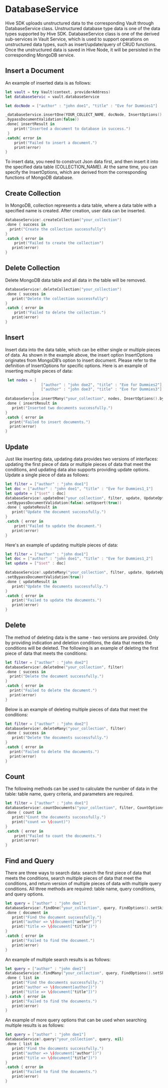 # DatabaseService

Hive SDK uploads unstructured data to the corresponding Vault through DatabaseService class. Unstructured database type data is one of the data types supported by Hive SDK. DatabaseService class is one of the derived sub-services in Vault Service, which is used to support operations on unstructured data types, such as insert/update/query of CRUD functions. Once the unstructured data is saved in Hive Node, it will be persisted in the corresponding MongoDB service.

## Insert a Document

An example of inserted data is as follows:

```swift
let vault = try Vault(context, providerAddress)
let databaseServic = vault.databaseService

let docNode = ["author" : "john doe1", "title" : "Eve for Dummies1"]

_databaseService.insertOne(YOUR_COLLECT_NAME, docNode, InsertOptions()
.bypassDocumentValidation(false))
.done{ insertResult in
    print("Inserted a document to database in success.")
 }
.catch{ error in
	print("Failed to insert a document.")
    print(error)
}
```

To insert data, you need to construct Json data first, and then insert it into the specified data table (COLLECTION\_NAME). At the same time, you can specify the InsertOptions, which are derived from the corresponding functions of MongoDB database.

## Create Collection

In MongoDB, collection represents a data table, where a data table with a specified name is created. After creation, user data can be inserted.

```swift
databaseService!.createCollection("your_collection")
.done { success in
  print("Create the collection successfully")
}
.catch { error in
	print("Failed to create the collection")
   print(error)
}
```

## Delete Collection

Delete MongoDB data table and all data in the table will be removed.

```swift
databaseService!.deleteCollection("your_collection")
.done { success in
   print("Delete the collection successfully")
}
.catch { error in
	print("Failed to delete the collection.")
   print(error)
}
```

## Insert

Insert data into the data table, which can be either single or multiple pieces of data. As shown in the example above, the insert option InsertOptions originates from MongoDB’s option to insert document. Please refer to the definition of InsertOptions for specific options. Here is an example of inserting multiple pieces of data:

```swift
 let nodes = [
                ["author" : "john doe2", "title" : "Eve for Dummies2"],
                ["author" : "john doe3", "title" : "Eve for Dummies3"],
            ]
databaseService.insertMany("your_collection", nodes, InsertOptions().bypassDocumentValidation(false).ordered(true))
.done { insertResult in
   print("Inserted two documents successfully.")
}
.catch { error in
  print("Failed to insert documents.")
  print(error)
}
```

## Update

Just like inserting data, updating data provides two versions of interfaces: updating the first piece of data or multiple pieces of data that meet the conditions, and updating data also supports providing update options. Update a single piece of data as follows:

```swift
let filter = ["author" : "john doe1"]
let doc = ["author" : "john doe1", "title" : "Eve for Dummies1_1"]
let update = ["$set" : doc]
databaseService!.updateOne("your_collection", filter, update, UpdateOptions()
.setBypassDocumentValidation(false).setUpsert(true))
.done { updateResult in
   print("Update the document successfully.")
}
.catch { error in
	print("Failed to update the document.")
   print(error)
}
```

Here's an example of updating multiple pieces of data:

```swift
let filter = ["author" : "john doe1"]
let doc = ["author" : "john doe1", "title" : "Eve for Dummies1_2"]
let update = ["$set" : doc]

databaseService!.updateMany("your_collection", filter, update, UpdateOptions()
.setBypassDocumentValidation(true))
.done { updateResult in
   print("Update the documents successfully.")
}
.catch { error in
   print("Failed to update the documents.")
   print(error)
}
```

## Delete

The method of deleting data is the same - two versions are provided. Only by providing indication and deletion conditions, the data that meets the conditions will be deleted. The following is an example of deleting the first piece of data that meets the conditions:

```swift
let filter = ["author" : "john doe2"]
databaseService!.deleteOne("your_collection", filter)
.done { success in
  print("Delete the document successfully.")
}
.catch { error in
  print("Failed to delete the document.")
  print(error)
}
```

Below is an example of deleting multiple pieces of data that meet the conditions:

```swift
let filter = ["author" : "john doe2"]
databaseService!.deleteMany("your_collection", filter)
.done { success in
   print("Delete the documents successfully.")
}
.catch { error in
  print("Failed to delete the documents.")
  print(error)
}
```

## Count

The following methods can be used to calculate the number of data in the table: table name, query criteria, and parameters are required.

```swift
let filter = ["author" : "john doe1"]
databaseService!.countDocuments("your_collection", filter, CountOptions().setLimit(1).setSkip(0).setMaxTimeMS(1000000000))
.done { count in
   print("Count the documents successfully.")
   print("count => \(count)")
}
.catch { error in
	print("Failed to count the documents.")
   print(error)
}
```

## Find and Query

There are three ways to search data: search the first piece of data that meets the conditions, search multiple pieces of data that meet the conditions, and return version of multiple pieces of data with multiple query conditions. All three methods are required: table name, query conditions, and query options.

```swift
let query = ["author" : "john doe1"]
databaseService!.findOne("your_collection", query, FindOptions().setSkip(0).setLimit(0))
.done { document in
   print("Find the document successfully.")
   print("author => \(document["author"])")
   print("title => \(document["title"])")
}
.catch { error in
   print("Failed to find the document.")
   print(error)
}
```

An example of multiple search results is as follows:

```swift
let query = ["author" : "john doe1"]
databaseService!.findMany("your_collection", query, FindOptions().setSkip(0).setLimit(0))
.done { list in
   print("Find the documents successfully.")
   print("author => \(document[author])")
   print("title => \(document["title"])")
}.catch { error in
   print("Failed to find the documents.")
   print(error)
}
```

An example of more query options that can be used when searching multiple results is as follows:

```swift
let query = ["author" : "john doe1"]
databaseService!.query("your_collection", query, nil)
.done { list in
   print("Find the documents successfully.")
   print("author => \(document["author"])")
   print("title => \(document["title"])")
}
.catch { error in
   print("Failed to find the documents.")
   print(error)
}
```
